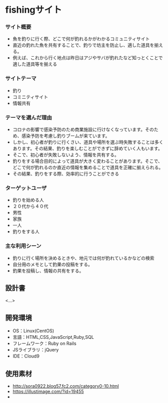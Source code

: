 
# fishingサイト

### サイト概要
- 魚を釣りに行く際、どこで何が釣れるかがわかるコミュニティサイト
- 直近の釣れた魚を共有することで、釣りで坊主を防止し、適した道具を揃える。
- 例えば、これから行く地点は昨日はアジやサバが釣れたなど知っとくことで適した道具等を揃える

### サイトテーマ
- 釣り
- コミニティサイト
- 情報共有

### テーマを選んだ理由
- コロナの影響で感染予防のため商業施設に行けなくなっています。そのため、感染予防を考慮し釣りブームが来ています。
- しかし、初心者が釣りに行くさい、道具や場所を選ぶ時失敗することは多くあります。その結果、釣りを楽しむことができずに辞めていく人もいます。
- そこで、初心者が失敗しないよう、情報を共有する。
- 釣りをする場合目的によって道具が大きく変わることがあります。そこで、どこで何が釣れるのか直近の情報を集めることで道具を正確に揃えられる。
- その結果、釣りをする際、効率的に行うことができる

### ターゲットユーザ
- 釣りを始める人
- ２０代から４０代
- 男性
- 家族
- 一人
- 釣りをする人


### 主な利用シーン
- 釣りに行く場所を決めるときや、地元では何が釣れているかなどの検索
- 自分用のメモとして釣果の投稿をする。
- 釣果を投稿し、情報の共有をする。

## 設計書
<...>

## 開発環境
- OS：Linux(CentOS)
- 言語：HTML,CSS,JavaScript,Ruby,SQL
- フレームワーク：Ruby on Rails
- JSライブラリ：jQuery
- IDE：Cloud9

## 使用素材
- http://sora0922.blog57.fc2.com/category0-10.html
- https://illustimage.com/?id=19455
- 